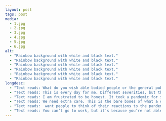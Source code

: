 ```yaml
---
layout: post
tags: post
media:
  - 1.jpg
  - 2.jpg
  - 3.jpg
  - 4.jpg  
  - 5.jpg
  - 6.jpg
alt:
  - "Rainbow background with white and black text."
  - "Rainbow background with white and black text."
  - "Rainbow background with white and black text."
  - "Rainbow background with white and black text."
  - "Rainbow background with white and black text."
  - "Rainbow background with white and black text."
longdesc:
  - "Text reads: What do you wish able bodied people or the general public would understand about your experience as a chronically ill and disabled person during the pandemic?"
  - "Text reads: This is every day for me. Different severities, but this restricted way of living, it’s every day. Lockdown, restrictions on movement, not seeing people, feeling crap. That’s me all day, every day, especially during a particularly bad time with my health."
  - "Text reads: I am frustrated to be honest. It took a pandemic for systemic forces to perform visible care; ads on tv, financial aid, increased Medicare response. And even then, it’s for all, not for those who already struggle."
  - "Text reads: We need extra care. This is the bare bones of what a disabled or chronically ill person might need. Why did it take mass global illness and death for those of us already ill to have access to what we’ve needed all along?"
  - "Text reads:  want people to think of their reactions to the pandemic, restrictions out in place, and now I want you think about this is your every day, except: You can only go out for an hour, but because after that you’re in too much pain."
  - "Text reads: You can’t go to work, but it’s because you’re not able to work. You can’t socialise, but it’s because you’re not doing well and you’re worried you’ll be a burden on your able bodied friends."
---
```

